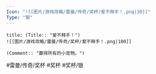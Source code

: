 ```yaml
---
Icon: "![[图片/游戏攻略/雷曼/传奇/奖杯/爱不释手！.png|30]]"
Type: "银"
---
```

```ad-common-silver-trophy
title: (Title:: "爱不释手！")
![[图片/游戏攻略/雷曼/传奇/奖杯/爱不释手！.png|100]]

(Comment:: "赢得所有的小宠物。")
```

#雷曼/传奇/奖杯 #奖杯 #奖杯/银
